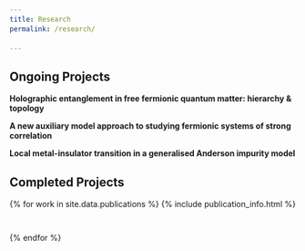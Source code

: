 ```yaml
---
title: Research
permalink: /research/

---
```



## Ongoing Projects

**Holographic entanglement in free fermionic quantum matter: hierarchy & topology**

**A new auxiliary model approach to studying fermionic systems of strong correlation**

**Local metal-insulator transition in a generalised Anderson impurity model**

<div style="display: none;">
<img src="/assets/images/dmft.svg" style="display: inline; float: right; margin-left: 2em; margin-right: 2em;" width="500"/>
Impurity models like the [Anderson](https://en.wikipedia.org/wiki/Anderson_impurity_model) and [Kondo](https://en.wikipedia.org/wiki/Kondo_model) models are used as auxiliary models to study [metal-insulator transitions](https://en.wikipedia.org/wiki/Metal%E2%80%93insulator_transition) in bulk models like the [Hubbard](https://en.wikipedia.org/wiki/Hubbard_model) using [dynamical mean-field theory](https://en.wikipedia.org/wiki/Dynamical_mean-field_theory). The precise method of finding the appropriate parameters of the impurity model involves solving self-consistent equations. During this process, the impurity model keeps evolving until translation symmetry is achieved in the impurity+bath system. While this does show a transition at a critical value of the onsite Hubbard $U$, there is at present **no way** of connecting the thermodynamics of the bulk to that of the impurity. This is partly due to the **opacity** involved in the self-consistency loop in the DMFT-based methods. The other roadblock is the fact that since  the impurity model keeps updating itself in the process, it is not clear which single impurity model can be mapped to the bulk model, such that the former can be used to study the later.

<img src="/assets/images/Add.svg" style="display: inline; float: left; margin-left: 2em; margin-right: 2em;" width="500"/>
We propose here a **minimal** impurity model as the auxiliary model that can be used to study metal-insulator transitions in bulk models like the Hubbard. The minimal model is obtained by adding **spin-exchange physics and local bath correlation** into the single impurity Anderson model. We prove this by demonstrating the presence of both metallic (screened) as well as insulating (unscreened) phases through a renormalisation group treatment of such a model. We show that this **impurity phase transition** is brought about by **increased charge isospin fluctuations** in the bath; indeed, it is these fluctuations that destabilise the Kondo cloud and lead to a breakdown of screening. 

This transition is characterised by a measure of [many-particle entanglement](https://en.wikipedia.org/wiki/Quantum_entanglement) $\left(\chi\right)$ which acts as an [order parameter](https://www.oxfordreference.com/view/10.1093/oi/authority.20110803100253339) - it is non-zero in the screened phase and reduces to zero in the unscreened phase. This is made possible by relating the impurity Greens function to $\chi$, and it turns out that such relations exist for any 1-particle or 2-particle impurity-bath correlation.
Such an auxiliary model approach to studying bulk systems of strong correlation is qualitatively different from a more conventional approach like dynamical mean-field theory or its cluster variants. There is no need to obtain the impurity model self-consistently, and this makes it possible to directly relate the thermodynamics of the bulk model to that of the impurity.
</div>


## Completed Projects

{% for work in site.data.publications %}
{% include publication_info.html %}
<div style="display:block;height:2em;"></div>
{% endfor %}
